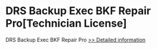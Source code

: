 # DRS Backup Exec BKF Repair Pro[Technician License]
DRS Backup Exec BKF Repair Pro
[>> Detailed information](https://secure.shareit.com/shareit/product.html?productid=301009942&affiliateid=200057808)